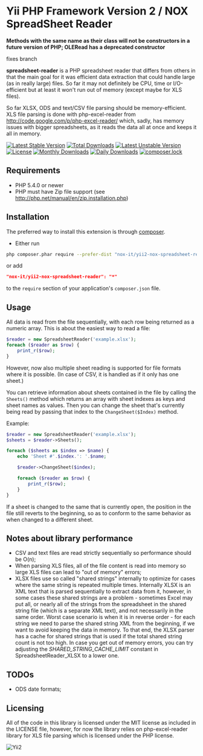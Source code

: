Yii PHP Framework Version 2 / NOX SpreadSheet Reader
====================================================

**Methods with the same name as their class will not be constructors in a future version of PHP; OLERead has a deprecated constructor**

fixes branch

**spreadsheet-reader** is a PHP spreadsheet reader that differs from others in that the main goal for it was efficient
data extraction that could handle large (as in really large) files. So far it may not definitely be CPU, time
or I/O-efficient but at least it won't run out of memory (except maybe for XLS files).

So far XLSX, ODS and text/CSV file parsing should be memory-efficient. XLS file parsing is done with php-excel-reader
from http://code.google.com/p/php-excel-reader/ which, sadly, has memory issues with bigger spreadsheets, as it reads the
data all at once and keeps it all in memory.

[![Latest Stable Version](https://poser.pugx.org/nox-it/yii2-nox-spreadsheet-reader/v/stable)](https://packagist.org/packages/nox-it/yii2-nox-spreadsheet-reader)
[![Total Downloads](https://poser.pugx.org/nox-it/yii2-nox-spreadsheet-reader/downloads)](https://packagist.org/packages/nox-it/yii2-nox-spreadsheet-reader)
[![Latest Unstable Version](https://poser.pugx.org/nox-it/yii2-nox-spreadsheet-reader/v/unstable)](https://packagist.org/packages/nox-it/yii2-nox-spreadsheet-reader)
[![License](https://poser.pugx.org/nox-it/yii2-nox-spreadsheet-reader/license)](https://packagist.org/packages/nox-it/yii2-nox-spreadsheet-reader)
[![Monthly Downloads](https://poser.pugx.org/nox-it/yii2-nox-spreadsheet-reader/d/monthly)](https://packagist.org/packages/nox-it/yii2-nox-spreadsheet-reader)
[![Daily Downloads](https://poser.pugx.org/nox-it/yii2-nox-spreadsheet-reader/d/daily)](https://packagist.org/packages/nox-it/yii2-nox-spreadsheet-reader)
[![composer.lock](https://poser.pugx.org/nox-it/yii2-nox-spreadsheet-reader/composerlock)](https://packagist.org/packages/nox-it/yii2-nox-spreadsheet-reader)

## Requirements

*  PHP 5.4.0 or newer
*  PHP must have Zip file support (see http://php.net/manual/en/zip.installation.php)

## Installation

The preferred way to install this extension is through [composer](http://getcomposer.org/download/).

* Either run

```bash
php composer.phar require --prefer-dist "nox-it/yii2-nox-spreadsheet-reader" "*"
```

or add

```json
"nox-it/yii2-nox-spreadsheet-reader": "*"
```

to the `require` section of your application's `composer.json` file.

## Usage

All data is read from the file sequentially, with each row being returned as a numeric array.
This is about the easiest way to read a file:

```php
$reader = new SpreadsheetReader('example.xlsx');
foreach ($reader as $row) {
    print_r($row);
}
```

However, now also multiple sheet reading is supported for file formats where it is possible. (In case of CSV, it is handled as if
it only has one sheet.)

You can retrieve information about sheets contained in the file by calling the `Sheets()` method which returns an array with
sheet indexes as keys and sheet names as values. Then you can change the sheet that's currently being read by passing that index
to the `ChangeSheet($Index)` method.

Example:

```php
$reader = new SpreadsheetReader('example.xlsx');
$sheets = $reader->Sheets();

foreach ($sheets as $index => $name) {
    echo 'Sheet #'.$index.': '.$name;

    $reader->ChangeSheet($index);

    foreach ($reader as $row) {
        print_r($row);
    }
}
```

If a sheet is changed to the same that is currently open, the position in the file still reverts to the beginning, so as to conform
to the same behavior as when changed to a different sheet.

## Notes about library performance

*  CSV and text files are read strictly sequentially so performance should be O(n);
*  When parsing XLS files, all of the file content is read into memory so large XLS files can lead to "out of memory" errors;
*  XLSX files use so called "shared strings" internally to optimize for cases where the same string is repeated multiple times.
    Internally XLSX is an XML text that is parsed sequentially to extract data from it, however, in some cases these shared strings are a problem -
    sometimes Excel may put all, or nearly all of the strings from the spreadsheet in the shared string file (which is a separate XML text), and not necessarily in the same
    order. Worst case scenario is when it is in reverse order - for each string we need to parse the shared string XML from the beginning, if we want to avoid keeping the data in memory.
    To that end, the XLSX parser has a cache for shared strings that is used if the total shared string count is not too high. In case you get out of memory errors, you can
    try adjusting the *SHARED_STRING_CACHE_LIMIT* constant in SpreadsheetReader_XLSX to a lower one.

## TODOs

*  ODS date formats;

## Licensing

All of the code in this library is licensed under the MIT license as included in the LICENSE file, however, for now the library relies on php-excel-reader library for XLS file parsing which is licensed under the PHP license.

![Yii2](https://img.shields.io/badge/Powered_by-Yii_Framework-green.svg?style=flat)
